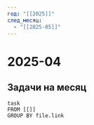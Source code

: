 ```yaml
---
год: "[[2025]]"
след_месяц:
  - "[[2025-05]]"
---
```



# 2025-04

## Задачи на месяц

```dataview
task
FROM [[]]
GROUP BY file.link
```
